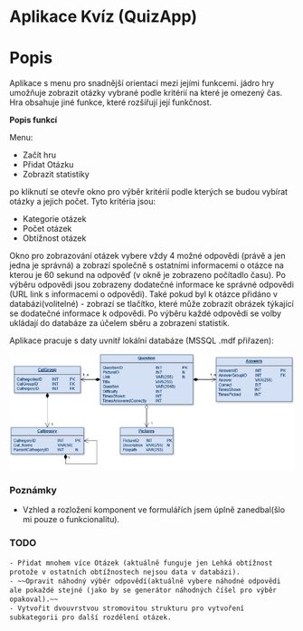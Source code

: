 # Aplikace Kvíz (QuizApp)

# Popis

Aplikace s menu pro snadnější orientaci mezi jejími funkcemi. jádro hry umožňuje zobrazit otázky vybrané podle kritérií na které je omezený čas. Hra obsahuje jiné funkce, které rozšiřují její funkčnost.

**Popis funkcí**

Menu:

*   Začít hru
* Přidat Otázku
* Zobrazit statistiky

po kliknutí se otevře okno pro výběr kritérií podle kterých se budou vybírat otázky a jejich počet. 
Tyto kritéria jsou:

* Kategorie otázek
* Počet otázek
* Obtížnost otázek

Okno pro zobrazování otázek vybere vždy 4 možné odpovědi (právě a jen jedna je správná) a zobrazí společně s ostatními informacemi o otázce na kterou je 60 sekund na odpověď (v okně je zobrazeno počítadlo času).
Po výběru odpovědi jsou zobrazeny dodatečné informace ke správné odpovědi (URL link s informacemi o odpovědi). Také pokud byl k otázce přidáno v databázi(volitelné) - zobrazí se tlačítko, které může zobrazit obrázek týkající se dodatečné informace k odpovědi.
Po výběru každé odpovědi se volby ukládají do databáze za účelem sběru a zobrazení statistik.


Aplikace pracuje s daty uvnitř lokální databáze (MSSQL .mdf přiřazen):
 
![Databáze programu](images/quizdat.jpg)


### Poznámky

- Vzhled a rozložení komponent ve formulářích jsem úplně zanedbal(šlo mi pouze o funkcionalitu). 

### TODO

    - Přidat mnohem více Otázek (aktuálně funguje jen Lehká obtížnost protože v ostatních obtížnostech nejsou data v databázi).
    - ~~Opravit náhodný výběr odpovědí(aktuálně vybere náhodné odpovědi ale pokaždé stejné (jako by se generátor náhodných číšel pro výběr opakoval).~~
    - Vytvořit dvouvrstvou stromovitou strukturu pro vytvoření subkategorii pro další rozdělení otázek.